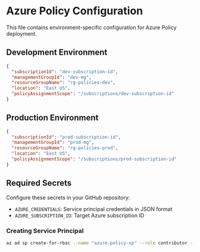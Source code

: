 # Azure Policy Configuration

This file contains environment-specific configuration for Azure Policy deployment.

## Development Environment
```json
{
  "subscriptionId": "dev-subscription-id",
  "managementGroupId": "dev-mg",
  "resourceGroupName": "rg-policies-dev",
  "location": "East US",
  "policyAssignmentScope": "/subscriptions/dev-subscription-id"
}
```

## Production Environment
```json
{
  "subscriptionId": "prod-subscription-id",
  "managementGroupId": "prod-mg",
  "resourceGroupName": "rg-policies-prod",
  "location": "East US",
  "policyAssignmentScope": "/subscriptions/prod-subscription-id"
}
```

## Required Secrets

Configure these secrets in your GitHub repository:

- `AZURE_CREDENTIALS`: Service principal credentials in JSON format
- `AZURE_SUBSCRIPTION_ID`: Target Azure subscription ID

### Creating Service Principal

```bash
az ad sp create-for-rbac --name "azure-policy-sp" --role contributor --scopes /subscriptions/{subscription-id} --sdk-auth
```